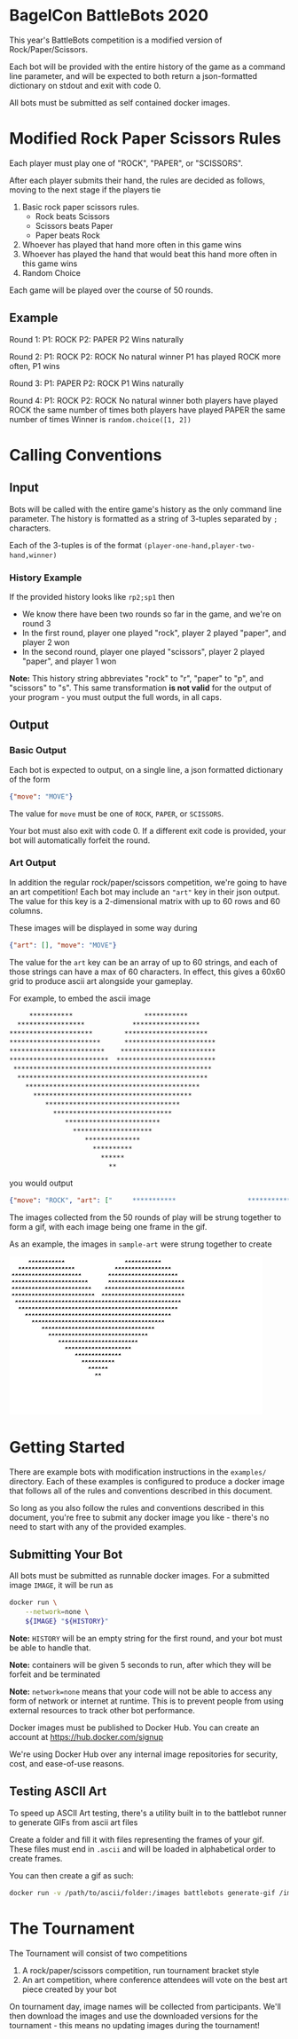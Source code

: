 # BagelCon BattleBots 2020

This year's BattleBots competition is a modified version of Rock/Paper/Scissors.

Each bot will be provided with the entire history of the game as a command line parameter, and will be expected to
both return a json-formatted dictionary on stdout and exit with code 0.

All bots must be submitted as self contained docker images.


# Modified Rock Paper Scissors Rules

Each player must play one of "ROCK", "PAPER", or "SCISSORS".

After each player submits their hand, the rules are decided as follows, moving to the next stage if the players tie
1. Basic rock paper scissors rules. 
    - Rock beats Scissors
    - Scissors beats Paper 
    - Paper beats Rock
2. Whoever has played that hand more often in this game wins
3. Whoever has played the hand that would beat this hand more often in this game wins
4. Random Choice


Each game will be played over the course of 50 rounds.


## Example
Round 1:
    P1: ROCK
    P2: PAPER
P2 Wins naturally

Round 2:
    P1: ROCK
    P2: ROCK
No natural winner
P1 has played ROCK more often, P1 wins

Round 3:
    P1: PAPER
    P2: ROCK
P1 Wins naturally

Round 4:
    P1: ROCK
    P2: ROCK
No natural winner
both players have played ROCK the same number of times
both players have played PAPER the same number of times
Winner is `random.choice([1, 2])`
    

# Calling Conventions

## Input

Bots will be called with the entire game's history as the only command line parameter. The history is formatted as a
string of 3-tuples separated by `;` characters.

Each of the 3-tuples is of the format `(player-one-hand,player-two-hand,winner)`

### History Example

If the provided history looks like `rp2;sp1` then

- We know there have been two rounds so far in the game, and we're on round 3
- In the first round, player one played "rock", player 2 played "paper", and player 2 won
- In the second round, player one played "scissors", player 2 played "paper", and player 1 won


**Note:**
   This history string abbreviates "rock" to "r", "paper" to "p", and "scissors" to "s". This same transformation 
   **is not valid** for the output of your program - you must output the full words, in all caps.


## Output

### Basic Output

Each bot is expected to output, on a single line, a json formatted dictionary of the form
```json
{"move": "MOVE"}
```
The value for `move` must be one of `ROCK`, `PAPER`, or `SCISSORS`.

Your bot must also exit with code 0. If a different exit code is provided, your bot will automatically forfeit the round.

### Art Output

In addition the regular rock/paper/scissors competition, we're going to have an art competition!
Each bot may include an `"art"` key in their json output. The value for this key is a 2-dimensional matrix with up to
60 rows and 60 columns.

These images will be displayed in some way during 

```json
{"art": [], "move": "MOVE"}
```
The value for the `art` key can be an array of up to 60 strings, and each of those strings can have a max of 60 characters.
In effect, this gives a 60x60 grid to produce ascii art alongside your gameplay.

For example, to embed the ascii image
```
     ***********                  ***********
  *****************            *****************
*********************        *********************
***********************      ***********************
************************    ************************
*************************  *************************
 **************************************************
  ************************************************
    ********************************************
      ****************************************
         **********************************
           ******************************
              ************************
                ********************
                   **************
                     **********
                       ******
                         **
```

you would output

```json
{"move": "ROCK", "art": ["     ***********                  ***********         ","  *****************            *****************      ","*********************        *********************    ","***********************      ***********************  ","************************    ************************  ","*************************  *************************  "," **************************************************   ","  ************************************************    ","    ********************************************      ","      ****************************************        ","         **********************************           ","           ******************************             ","              ************************                ","                ********************                  ","                   **************                     ","                     **********                       ","                       ******                         ","                         **                           "]}
```

The images collected from the 50 rounds of play will be strung together to form a gif, with each image being one frame in the gif. 

As an example, the images in `sample-art` were strung together to create

![Sample Gif](./sample-art/sample.gif)

# Getting Started

There are example bots with modification instructions in the `examples/` directory. Each of these examples is
configured to produce a docker image that follows all of the rules and conventions described in this document.

So long as you also follow the rules and conventions described in this document, you're free to submit any docker
image you like - there's no need to start with any of the provided examples.

## Submitting Your Bot

All bots must be submitted as runnable docker images. For a submitted image `IMAGE`, it will be run as
```bash
docker run \
    --network=none \
    ${IMAGE} "${HISTORY}"
```
**Note:** `HISTORY` will be an empty string for the first round, and your bot must be able to handle that.

**Note:** containers will be given 5 seconds to run, after which they will be forfeit and be terminated

**Note:** `network=none` means that your code will not be able to access any form of network or internet at runtime.
This is to prevent people from using external resources to track other bot performance.

Docker images must be published to Docker Hub. You can create an account at https://hub.docker.com/signup

We're using Docker Hub over any internal image repositories for security, cost, and ease-of-use reasons.

## Testing ASCII Art

To speed up ASCII Art testing, there's a utility built in to the battlebot runner to generate GIFs from ascii art files

Create a folder and fill it with files representing the frames of your gif. These files must end in `.ascii` and will
be loaded in alphabetical order to create frames.

You can then create a gif as such:

```bash
docker run -v /path/to/ascii/folder:/images battlebots generate-gif /images /images/output.gif
```

# The Tournament

The Tournament will consist of two competitions

1. A rock/paper/scissors competition, run tournament bracket style
2. An art competition, where conference attendees will vote on the best art piece created by your bot

On tournament day, image names will be collected from participants. We'll then download the images and use the downloaded
versions for the tournament - this means no updating images during the tournament!
